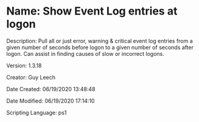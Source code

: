 ﻿# Name: Show Event Log entries at logon

Description: Pull all or just error, warning & critical event log entries from a given number of seconds before logon to a given number of seconds after logon.
Can assist in finding causes of slow or incorrect logons.

Version: 1.3.18

Creator: Guy Leech

Date Created: 06/19/2020 13:48:48

Date Modified: 06/19/2020 17:14:10

Scripting Language: ps1

